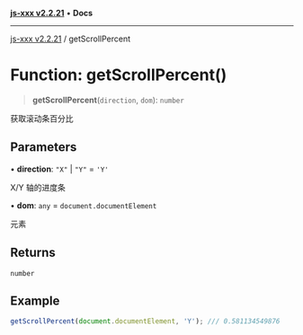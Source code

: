 [**js-xxx v2.2.21**](../README.md) • **Docs**

***

[js-xxx v2.2.21](../README.md) / getScrollPercent

# Function: getScrollPercent()

> **getScrollPercent**(`direction`, `dom`): `number`

获取滚动条百分比

## Parameters

• **direction**: `"X"` \| `"Y"` = `'Y'`

X/Y 轴的进度条

• **dom**: `any` = `document.documentElement`

元素

## Returns

`number`

## Example

```ts
getScrollPercent(document.documentElement, 'Y'); /// 0.581134549876
```
